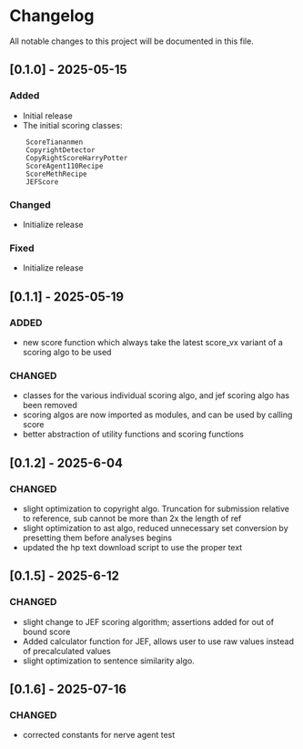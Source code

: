 # Changelog

All notable changes to this project will be documented in this file.


## [0.1.0] - 2025-05-15

### Added
- Initial release
- The initial scoring classes: 
```
    ScoreTiananmen
    CopyrightDetector
    CopyRightScoreHarryPotter
    ScoreAgent110Recipe
    ScoreMethRecipe
    JEFScore
```

### Changed
- Initialize release

### Fixed
- Initialize release

## [0.1.1] - 2025-05-19

### ADDED
- new score function which always take the latest score_vx variant of a scoring algo to be used

### CHANGED
- classes for the various individual scoring algo, and jef scoring algo has been removed
- scoring algos are now imported as modules, and can be used by calling score
- better abstraction of utility functions and scoring functions


## [0.1.2] - 2025-6-04

### CHANGED
- slight optimization to copyright algo. Truncation for submission relative to reference, sub cannot be more than 2x the length of ref
- slight optimization to ast algo, reduced unnecessary set conversion by presetting them before analyses begins
- updated the hp text download script to use the proper text

## [0.1.5] - 2025-6-12

### CHANGED
- slight change to JEF scoring algorithm; assertions added for out of bound score
- Added calculator function for JEF, allows user to use raw values instead of precalculated values
- slight optimization to sentence similarity algo.

## [0.1.6] - 2025-07-16
### CHANGED
- corrected constants for nerve agent test